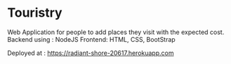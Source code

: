 # Touristry
Web Application for people to add places they visit with the expected cost.
Backend using : NodeJS
Frontend: HTML, CSS, BootStrap

 Deployed at : https://radiant-shore-20617.herokuapp.com
